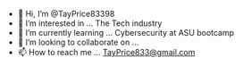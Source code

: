 - 👋 Hi, I’m @TayPrice83398
- 👀 I’m interested in ... The Tech industry
- 🌱 I’m currently learning ... Cybersecurity at ASU bootcamp
- 💞️ I’m looking to collaborate on ...
- 📫 How to reach me ... TayPrice833@gmail.com

<!---
TayPrice83398/TayPrice83398 is a ✨ special ✨ repository because its `README.md` (this file) appears on your GitHub profile.
You can click the Preview link to take a look at your changes.
--->
